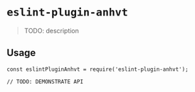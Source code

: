 # `eslint-plugin-anhvt`

> TODO: description

## Usage

```
const eslintPluginAnhvt = require('eslint-plugin-anhvt');

// TODO: DEMONSTRATE API
```
